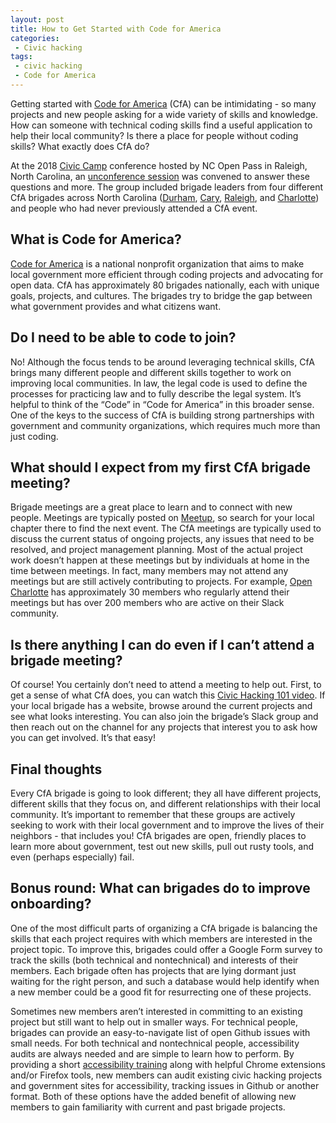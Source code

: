 ```yaml
---
layout: post
title: How to Get Started with Code for America
categories:
 - Civic hacking
tags:
 - civic hacking
 - Code for America
---
```


Getting started with [Code for America](https://www.codeforamerica.org/) (CfA) can be intimidating - so many projects and new people asking for a wide variety of skills and knowledge. How can someone with technical coding skills find a useful application to help their local community? Is there a place for people without coding skills? What exactly does CfA do?

At the 2018 [Civic Camp](http://ncopenpass.com/civic-camp/) conference hosted by NC Open Pass in Raleigh, North Carolina, an [unconference session](http://ncopenpass.com/blog/unconference-grid-2018/) was convened to answer these questions and more. The group included brigade leaders from four different CfA brigades across North Carolina ([Durham](http://codefordurham.com/), [Cary](http://www.codeforcary.org/), [Raleigh](http://opennc-collaborative.org/brigades/raleigh/), and [Charlotte](http://codeforcharlotte.org/)) and people who had never previously attended a CfA event. 

## What is Code for America?
[Code for America](https://www.codeforamerica.org/about-us) is a national nonprofit organization that aims to make local government more efficient through coding projects and advocating for open data. CfA has approximately 80 brigades nationally, each with unique goals, projects, and cultures. The brigades try to bridge the gap between what government provides and what citizens want. 

## Do I need to be able to code to join?
No! Although the focus tends to be around leveraging technical skills, CfA brings many different people and different skills together to work on improving local communities. In law, the legal code is used to define the processes for practicing law and to fully describe the legal system. It’s helpful to think of the “Code” in “Code for America” in this broader sense. One of the keys to the success of CfA is building strong partnerships with government and community organizations, which requires much more than just coding.

## What should I expect from my first CfA brigade meeting?
Brigade meetings are a great place to learn and to connect with new people. Meetings are typically posted on [Meetup](http://meetup.com), so search for your local chapter there to find the next event. The CfA meetings are typically used to discuss the current status of ongoing projects, any issues that need to be resolved, and project management planning. Most of the actual project work doesn’t happen at these meetings but by individuals at home in the time between meetings. In fact, many members may not attend any meetings but are still actively contributing to projects. For example, [Open Charlotte](http://codeforcharlotte.org/) has approximately 30 members who regularly attend their meetings but has over 200 members who are active on their Slack community.  

## Is there anything I can do even if I can’t attend a brigade meeting?
Of course! You certainly don’t need to attend a meeting to help out. First, to get a sense of what CfA does, you can watch this [Civic Hacking 101 video](https://www.youtube.com/watch?v=wH6LnW_qjeI). If your local brigade has a website, browse around the current projects and see what looks interesting. You can also join the brigade’s Slack group and then reach out on the channel for any projects that interest you to ask how you can get involved. It’s that easy!

## Final thoughts
Every CfA brigade is going to look different; they all have different projects, different skills that they focus on, and different relationships with their local community. It’s important to remember that these groups are actively seeking to work with their local government and to improve the lives of their neighbors - that includes you! CfA brigades are open, friendly places to learn more about government, test out new skills, pull out rusty tools, and even (perhaps especially) fail.   


## Bonus round: What can brigades do to improve onboarding?
One of the most difficult parts of organizing a CfA brigade is balancing the skills that each project requires with which members are interested in the project topic. To improve this, brigades could offer a Google Form survey to track the skills (both technical and nontechnical) and interests of their members. Each brigade often has projects that are lying dormant just waiting for the right person, and such a database would help identify when a new member could be a good fit for resurrecting one of these projects. 

Sometimes new members aren’t interested in committing to an existing project but still want to help out in smaller ways. For technical people, brigades can provide an easy-to-navigate list of open Github issues with small needs. For both technical and nontechnical people, accessibility audits are always needed and are simple to learn how to perform. By providing a short [accessibility training](https://docs.google.com/presentation/d/1lULuVGvJU-nWhPOQxObz01yfG-IeqN9jqQPZTeqhkZM/edit?usp=sharing) along with helpful Chrome extensions and/or Firefox tools, new members can audit existing civic hacking projects and government sites for accessibility, tracking issues in Github or another format. Both of these options have the added benefit of allowing new members to gain familiarity with current and past brigade projects.  


